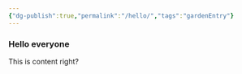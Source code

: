 ```yaml
---
{"dg-publish":true,"permalink":"/hello/","tags":"gardenEntry"}
---
```


### Hello everyone
This is content right?